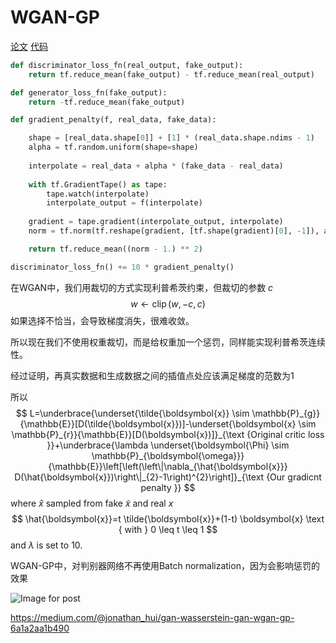 # WGAN-GP

[论文](https://arxiv.org/abs/1704.00028) [代码](https://github.com/igul222/improved_wgan_training)



```python
def discriminator_loss_fn(real_output, fake_output):
    return tf.reduce_mean(fake_output) - tf.reduce_mean(real_output)

def generator_loss_fn(fake_output):
    return -tf.reduce_mean(fake_output)

def gradient_penalty(f, real_data, fake_data):

    shape = [real_data.shape[0]] + [1] * (real_data.shape.ndims - 1)
    alpha = tf.random.uniform(shape=shape)
    
    interpolate = real_data + alpha * (fake_data - real_data)
    
    with tf.GradientTape() as tape:
        tape.watch(interpolate)
        interpolate_output = f(interpolate)
        
    gradient = tape.gradient(interpolate_output, interpolate)
    norm = tf.norm(tf.reshape(gradient, [tf.shape(gradient)[0], -1]), axis=1)

    return tf.reduce_mean((norm - 1.) ** 2)

discriminator_loss_fn() += 10 * gradient_penalty()
```


在WGAN中，我们用裁切的方式实现利普希茨约束，但裁切的参数 $c$ 
$$
w \leftarrow \operatorname{clip}(w,-c, c)
$$
如果选择不恰当，会导致梯度消失，很难收敛。



所以现在我们不使用权重裁切，而是给权重加一个惩罚，同样能实现利普希茨连续性。

经过证明，再真实数据和生成数据之间的插值点处应该满足梯度的范数为1

所以
$$
L=\underbrace{\underset{\tilde{\boldsymbol{x}} \sim \mathbb{P}_{g}}{\mathbb{E}}[D(\tilde{\boldsymbol{x}})]-\underset{\boldsymbol{x} \sim \mathbb{P}_{r}}{\mathbb{E}}[D(\boldsymbol{x})]}_{\text {Original critic loss }}+\underbrace{\lambda \underset{\boldsymbol{\Phi} \sim \mathbb{P}_{\boldsymbol{\omega}}}{\mathbb{E}}\left[\left(\left\|\nabla_{\hat{\boldsymbol{x}}} D(\hat{\boldsymbol{x}})\right\|_{2}-1\right)^{2}\right]}_{\text {Our gradicnt penalty }}
$$
where $\hat{x}$ sampled from fake $\tilde{x}$ and real $x$ 
$$
\hat{\boldsymbol{x}}=t \tilde{\boldsymbol{x}}+(1-t) \boldsymbol{x} \text { with } 0 \leq t \leq 1
$$
and $\lambda$ is set to 10.



WGAN-GP中，对判别器网络不再使用Batch normalization，因为会影响惩罚的效果



![Image for post](https://miro.medium.com/max/2054/1*yYvwVzRnlVmRFCh7-JOASw.png)





https://medium.com/@jonathan_hui/gan-wasserstein-gan-wgan-gp-6a1a2aa1b490